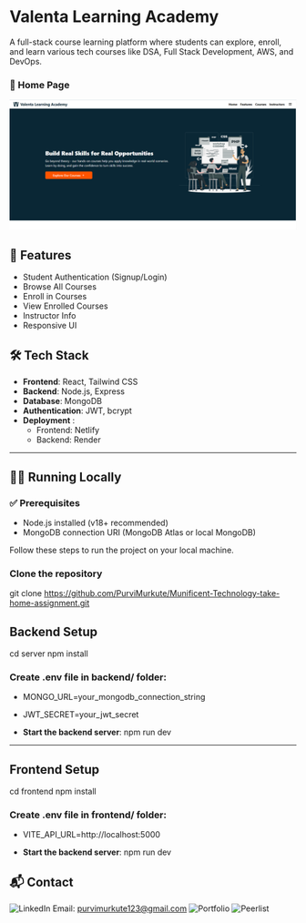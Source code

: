 # Valenta Learning Academy

A full-stack course learning platform where students can explore, enroll, and learn various tech courses like DSA, Full Stack Development, AWS, and DevOps.

### 🔐 Home Page
![Home Page](./client/src/assets/homepage.png)

## 🚀 Features

- Student Authentication (Signup/Login)
- Browse All Courses
- Enroll in Courses
- View Enrolled Courses
- Instructor Info
- Responsive UI

## 🛠️ Tech Stack

- **Frontend**: React, Tailwind CSS
- **Backend**: Node.js, Express
- **Database**: MongoDB
- **Authentication**: JWT, bcrypt
- **Deployment**  :
  - Frontend: Netlify  
  - Backend: Render  

---

## 🧑‍💻 Running Locally

### ✅ Prerequisites

- Node.js installed (v18+ recommended)
- MongoDB connection URI (MongoDB Atlas or local MongoDB)

Follow these steps to run the project on your local machine.

###  Clone the repository

git clone https://github.com/PurviMurkute/Munificent-Technology-take-home-assignment.git

## Backend Setup
cd server
npm install

### Create .env file in backend/ folder:

- MONGO_URL=your_mongodb_connection_string
- JWT_SECRET=your_jwt_secret

- **Start the backend server**: npm run dev

---

## Frontend Setup
cd frontend
npm install

### Create .env file in frontend/ folder:

- VITE_API_URL=http://localhost:5000

- **Start the backend server**: npm run dev

## 📬 Contact

![LinkedIn](https://www.linkedin.com/in/purvi-murkute-72b914234)
Email: purvimurkute123@gmail.com
![Portfolio](https://purvi-portfolio.netlify.app)
![Peerlist](https://peerlist.io/purvimurkute)
